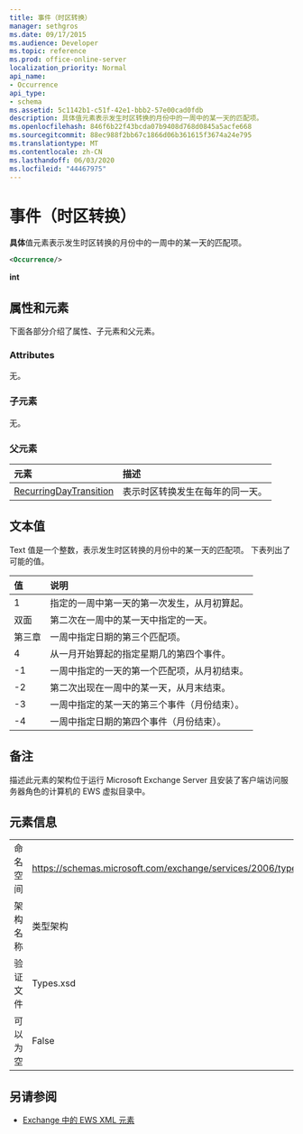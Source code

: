 ```yaml
---
title: 事件（时区转换）
manager: sethgros
ms.date: 09/17/2015
ms.audience: Developer
ms.topic: reference
ms.prod: office-online-server
localization_priority: Normal
api_name:
- Occurrence
api_type:
- schema
ms.assetid: 5c1142b1-c51f-42e1-bbb2-57e00cad0fdb
description: 具体值元素表示发生时区转换的月份中的一周中的某一天的匹配项。
ms.openlocfilehash: 846f6b22f43bcda07b9408d768d0845a5acfe668
ms.sourcegitcommit: 88ec988f2bb67c1866d06b361615f3674a24e795
ms.translationtype: MT
ms.contentlocale: zh-CN
ms.lasthandoff: 06/03/2020
ms.locfileid: "44467975"
---
```

# <a name="occurrence-time-zone-transition"></a>事件（时区转换）

**具体**值元素表示发生时区转换的月份中的一周中的某一天的匹配项。 
  
```xml
<Occurrence/>
```

**int**

## <a name="attributes-and-elements"></a>属性和元素

下面各部分介绍了属性、子元素和父元素。
  
### <a name="attributes"></a>Attributes

无。
  
### <a name="child-elements"></a>子元素

无。
  
### <a name="parent-elements"></a>父元素

|**元素**|**描述**|
|:-----|:-----|
|[RecurringDayTransition](recurringdaytransition.md) <br/> |表示时区转换发生在每年的同一天。  <br/> |
   
## <a name="text-value"></a>文本值

Text 值是一个整数，表示发生时区转换的月份中的某一天的匹配项。 下表列出了可能的值。
  
|**值**|**说明**|
|:-----|:-----|
|1  <br/> |指定的一周中第一天的第一次发生，从月初算起。  <br/> |
|双面  <br/> |第二次在一周中的某一天中指定的一天。  <br/> |
|第三章  <br/> |一周中指定日期的第三个匹配项。  <br/> |
|4   <br/> |从一月开始算起的指定星期几的第四个事件。  <br/> |
|-1  <br/> |一周中指定的一天的第一个匹配项，从月初结束。  <br/> |
|-2  <br/> |第二次出现在一周中的某一天，从月末结束。  <br/> |
|-3  <br/> |一周中指定的某一天的第三个事件（月份结束）。  <br/> |
|-4  <br/> |一周中指定日期的第四个事件（月份结束）。  <br/> |
   
## <a name="remarks"></a>备注

描述此元素的架构位于运行 Microsoft Exchange Server 且安装了客户端访问服务器角色的计算机的 EWS 虚拟目录中。
  
## <a name="element-information"></a>元素信息

|||
|:-----|:-----|
|命名空间  <br/> |https://schemas.microsoft.com/exchange/services/2006/types  <br/> |
|架构名称  <br/> |类型架构  <br/> |
|验证文件  <br/> |Types.xsd  <br/> |
|可以为空  <br/> |False  <br/> |
   
## <a name="see-also"></a>另请参阅

- [Exchange 中的 EWS XML 元素](ews-xml-elements-in-exchange.md)

